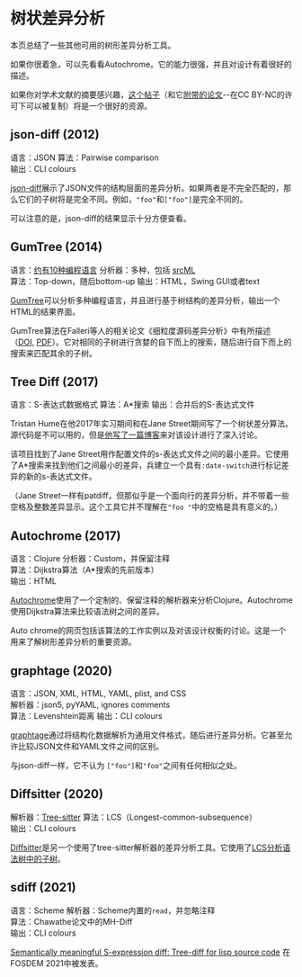 # 树状差异分析

本页总结了一些其他可用的树形差异分析工具。

如果你很着急，可以先看看Autochrome。它的能力很强，并且对设计有着很好的描述。

如果你对学术文献的摘要感兴趣，[这个帖子](http://useless-factor.blogspot.com/2008/01/matching-diffing-and-merging-xml.html)（和它[附带的论文](http://useless-factor.blogspot.com/2008/01/matching-diffing-and-merging-xml.html)--在CC BY-NC的许可下可以被复制）将是一个很好的资源。

## json-diff (2012)

语言：JSON
算法：Pairwise comparison  
输出：CLI colours

[json-diff](https://github.com/andreyvit/json-diff)展示了JSON文件的结构层面的差异分析。如果两者是不完全匹配的，那么它们的子树将是完全不同。例如，`"foo"`和`["foo"]`是完全不同的。

可以注意的是，json-diff的结果显示十分方便查看。

## GumTree (2014)

语言：[约有10种编程语言](https://github.com/GumTreeDiff/gumtree/wiki/Languages)
分析器：多种，包括 [srcML](https://www.srcml.org/)  
算法：Top-down，随后bottom-up
输出：HTML，Swing GUI或者text

[GumTree](https://github.com/GumTreeDiff/gumtree)可以分析多种编程语言，并且进行基于树结构的差异分析，输出一个HTML的结果界面。

GumTree算法在Falleri等人的相关论文《细粒度源码差异分析》中有所描述（[DOI](http://doi.acm.org/10.1145/2642937.2642982),
[PDF](https://hal.archives-ouvertes.fr/hal-01054552/document)）。它对相同的子树进行贪婪的自下而上的搜索，随后进行自下而上的搜索来匹配其余的子树。

## Tree Diff (2017)

语言：S-表达式数据格式
算法：A*搜索
输出：合并后的S-表达式文件

Tristan Hume在他2017年实习期间和在Jane Street期间写了一个树状差分算法。源代码是不可以用的，但是[他写了一篇博客](https://thume.ca/2017/06/17/tree-diffing/)来对该设计进行了深入讨论。

该项目找到了Jane Street用作配置文件的s-表达式文件之间的最小差异。它使用了A*搜索来找到他们之间最小的差异，兵建立一个具有`:date-switch`进行标记差异的新的s-表达式文件。

（Jane Street一样有patdiff，但那似乎是一个面向行的差异分析，并不带着一些空格及整数差异显示。这个工具它并不理解在`"foo "`中的空格是具有意义的。）

## Autochrome (2017)

语言：Clojure
分析器：Custom，并保留注释  
算法：Dijkstra算法（A*搜索的先前版本）  
输出：HTML  

[Autochrome](https://fazzone.github.io/autochrome.html)使用了一个定制的、保留注释的解析器来分析Clojure。Autochrome使用Dijkstra算法来比较语法树之间的差异。

Auto chrome的网页包括该算法的工作实例以及对该设计权衡的讨论。这是一个用来了解树形差异分析的重要资源。

## graphtage (2020)

语言：JSON, XML, HTML, YAML, plist, and CSS  
解析器：json5, pyYAML, ignores comments  
算法：Levenshtein距离
输出：CLI colours

[graphtage](https://blog.trailofbits.com/2020/08/28/graphtage/)通过将结构化数据解析为通用文件格式，随后进行差异分析。它甚至允许比较JSON文件和YAML文件之间的区别。

与json-diff一样，它不认为 `["foo"]`和`"foo"`之间有任何相似之处。

## Diffsitter (2020)

解析器：[Tree-sitter](https://tree-sitter.github.io/tree-sitter/)
算法：LCS（Longest-common-subsequence）  
输出：CLI colours

[Diffsitter](https://github.com/afnanenayet/diffsitter)是另一个使用了tree-sitter解析器的差异分析工具。它使用了[LCS分析语法树中的子树](https://github.com/afnanenayet/diffsitter/blob/b0fd72612c6fcfdb8c061d3afa3bea2b0b754f33/src/ast.rs#L310-L313)。

## sdiff (2021)

语言：Scheme
解析器：Scheme内置的`read`，并忽略注释  
算法：Chawathe论文中的MH-Diff  
输出：CLI colours

[Semantically meaningful S-expression diff: Tree-diff for lisp source
code](https://archive.fosdem.org/2021/schedule/event/sexpressiondiff/)
在FOSDEM 2021中被发表。


